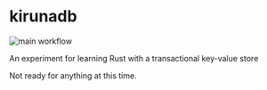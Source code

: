 # kirunadb

![main workflow](https://github.com/github/docs/actions/workflows/main.yml/badge.svg)

An experiment for learning Rust with a transactional key-value store

Not ready for anything at this time.
